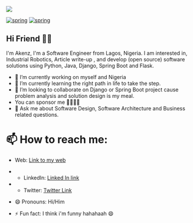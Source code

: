 <img src="https://res.cloudinary.com/akenz-enterprise/image/upload/v1635410739/my_image_w8v7sz.jpg" size="300"/>

<!-- width="400" height="500"  align-items="center" -->
[![spring](https://img.shields.io/badge/Spring-boot-orange)](https://github.com/akenz1901)
[![spring](https://img.shields.io/badge/Django-Rest-lemon)](https://github.com/akenz1901)

## Hi Friend 👋🏻

I'm Akenz, I'm a Software Engineer from Lagos, Nigeria.
I am interested in, Industrial Robotics, Article write-up , and develop (open source) software solutions
using Python, Java, Django, Spring Boot and Flask.

- 🔭 I’m currently working on myself and Nigeria
- 🌱 I’m currently learning the right path in life to take the step.
- 👯 I’m looking to collaborate on Django or Spring Boot project cause problem analysis and solution design is my meal.
-  You can sponsor me 🤜🏻🤛🏻
- 💬 Ask me about Software Design, Software Architecture and Business related questions.
# 📫 How to reach me:
- Web: [Link to my web](akenz.me)
- - LinkedIn: [Linked In link](https://www.linkedin.com/in/akinsanya-m-0585661ab)
- - Twitter: [Twitter Link](twitter.com/akenz1901)

- 😄 Pronouns: Hi/Him
- ⚡ Fun fact: I think i'm funny hahahaah 😄

